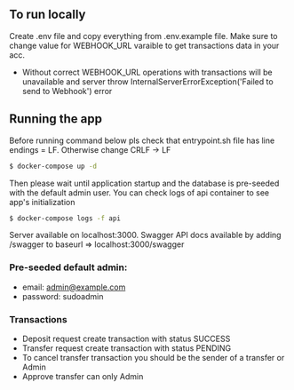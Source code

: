 ## To run locally

Create .env file and copy everything from .env.example file.
Make sure to change value for WEBHOOK_URL varaible to get transactions data in your acc.

- Without correct WEBHOOK_URL operations with transactions will be unavailable and server throw InternalServerErrorException('Failed to send to Webhook') error

## Running the app
Before running command below pls check that entrypoint.sh file has line endings = LF. Otherwise change CRLF -> LF

```bash
$ docker-compose up -d

```

Then please wait until application startup and the database is pre-seeded with the default admin user.
You can check logs of api container to see app's initialization

```bash
$ docker-compose logs -f api

```

Server available on localhost:3000.
Swagger API docs available by adding /swagger to baseurl => localhost:3000/swagger

### Pre-seeded default admin:

- email: admin@example.com
- password: sudoadmin

### Transactions

- Deposit request create transaction with status SUCCESS
- Transfer request create transaction with status PENDING
- To cancel transfer transaction you should be the sender of a transfer or Admin
- Approve transfer can only Admin
